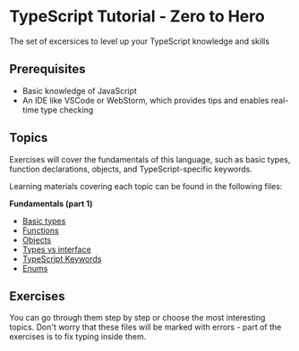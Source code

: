 # TypeScript Tutorial - Zero to Hero

The set of excersices to level up your TypeScript knowledge and skills

## Prerequisites

- Basic knowledge of JavaScript
- An IDE like VSCode or WebStorm, which provides tips and enables real-time type checking

## Topics

Exercises will cover the fundamentals of this language, such as basic types, function declarations, objects, and TypeScript-specific keywords.

Learning materials covering each topic can be found in the following files:

**Fundamentals (part 1)**

- [Basic types](part-1-fundamentals/1-1-basic-types/README.md)
- [Functions](part-1-fundamentals/1-2-functions/README.md)
- [Objects](part-1-fundamentals/1-3-objects/README.md)
- [Types vs interface](part-1-fundamentals/1-4-types-vs-interface/README.md)
- [TypeScript Keywords](part-1-fundamentals/1-5-ts-keywords/README.md)
- [Enums](part-1-fundamentals/1-6-enums/README.md)

## Exercises

You can go through them step by step or choose the most interesting topics. Don't worry that these files will be marked with errors - part of the exercises is to fix typing inside them.
